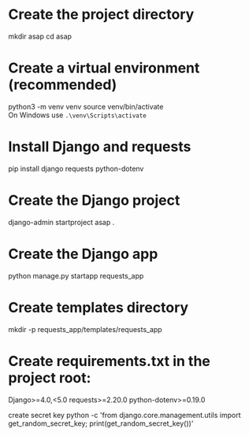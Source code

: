 # Create the project directory
mkdir asap
cd asap

# Create a virtual environment (recommended)
python3 -m venv venv
source venv/bin/activate  
On Windows use `.\venv\Scripts\activate`

# Install Django and requests
pip install django requests python-dotenv

# Create the Django project
django-admin startproject asap .

# Create the Django app
python manage.py startapp requests_app

# Create templates directory
mkdir -p requests_app/templates/requests_app

# Create requirements.txt in the project root:
Django>=4.0,<5.0
requests>=2.20.0
python-dotenv>=0.19.0


create secret key
python -c 'from django.core.management.utils import get_random_secret_key; print(get_random_secret_key())'